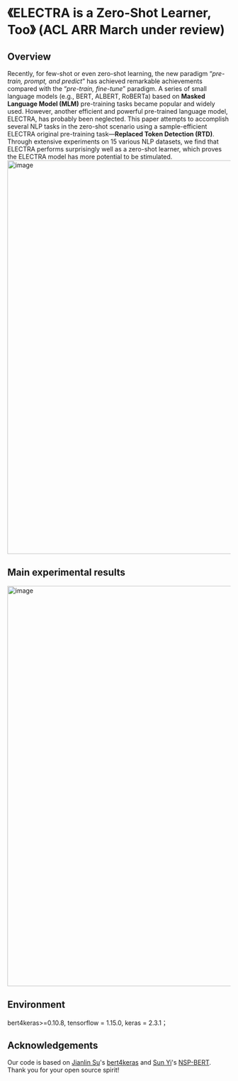 # 《ELECTRA is a Zero-Shot Learner, Too》 (ACL ARR March under review)

## Overview
Recently, for few-shot or even zero-shot learning, the new paradigm “*pre-train, prompt, and predict*” has achieved remarkable achievements compared with the “*pre-train, fine-tune*” paradigm. A series of small language models (e.g., BERT, ALBERT, RoBERTa) based on **Masked Language Model (MLM)** pre-training tasks became popular and widely used. However, another efficient and powerful pre-trained language model, ELECTRA, has probably been neglected. This paper attempts to accomplish several NLP tasks in the zero-shot scenario using a sample-efficient ELECTRA original pre-training task—**Replaced Token Detection (RTD)**. Through extensive experiments on 15 various NLP datasets, we find that ELECTRA performs surprisingly well as a zero-shot learner, which proves the ELECTRA model has more potential to be stimulated.
<img width="886" alt="image" src="https://user-images.githubusercontent.com/56249874/159676905-b0b62840-d2e2-449a-a095-b24485cf5f91.png">

## Main experimental results
<img width="901" alt="image" src="https://user-images.githubusercontent.com/56249874/159690632-48547efe-be8c-436a-8aea-8a187ed2653d.png">

## Environment
bert4keras>=0.10.8, tensorflow = 1.15.0, keras = 2.3.1；

## Acknowledgements
Our code is based on [Jianlin Su](https://github.com/bojone)'s [bert4keras](https://github.com/bojone/bert4keras) and [Sun Yi](https://github.com/sunyilgdx)'s [NSP-BERT](https://github.com/sunyilgdx/NSP-BERT/). Thank you for your open source spirit!
